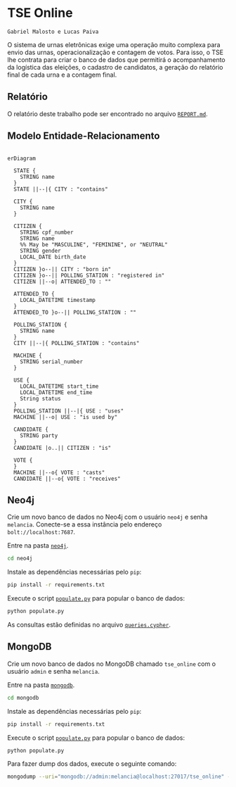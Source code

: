 # TSE Online

`Gabriel Malosto e Lucas Paiva`

O sistema de urnas eletrônicas exige uma operação muito complexa para envio das urnas, operacionalização e contagem de votos. Para isso, o TSE lhe contrata para criar o banco de dados que permitirá o acompanhamento da logística das eleições, o cadastro de candidatos, a geração do relatório final de cada urna e a contagem final.

## Relatório

O relatório deste trabalho pode ser encontrado no arquivo [`REPORT.md`](/REPORT.md).

## Modelo Entidade-Relacionamento

```mermaid

erDiagram

  STATE {
    STRING name
  }
  STATE ||--|{ CITY : "contains"

  CITY {
    STRING name
  }

  CITIZEN {
    STRING cpf_number
    STRING name
    %% May be "MASCULINE", "FEMININE", or "NEUTRAL"
    STRING gender
    LOCAL_DATE birth_date
  }
  CITIZEN }o--|| CITY : "born in"
  CITIZEN }o--|| POLLING_STATION : "registered in"
  CITIZEN ||--o| ATTENDED_TO : ""

  ATTENDED_TO {
    LOCAL_DATETIME timestamp
  }
  ATTENDED_TO }o--|| POLLING_STATION : ""

  POLLING_STATION {
    STRING name
  }
  CITY ||--|{ POLLING_STATION : "contains"

  MACHINE {
    STRING serial_number
  }

  USE {
    LOCAL_DATETIME start_time
    LOCAL_DATETIME end_time
    String status
  }
  POLLING_STATION ||--|{ USE : "uses"
  MACHINE ||--o| USE : "is used by"

  CANDIDATE {
    STRING party
  }
  CANDIDATE |o..|| CITIZEN : "is"

  VOTE {
  }
  MACHINE ||--o{ VOTE : "casts"
  CANDIDATE ||--o{ VOTE : "receives"

```

## Neo4j

Crie um novo banco de dados no Neo4j com o usuário `neo4j` e senha `melancia`.
Conecte-se a essa instância pelo endereço `bolt://localhost:7687`.

Entre na pasta [`neo4j`](neo4j/).

```bash
cd neo4j
```

Instale as dependências necessárias pelo `pip`:

```bash
pip install -r requirements.txt
```

Execute o script [`populate.py`](neo4j/populate.py) para popular o banco de dados:

```bash
python populate.py
```

As consultas estão definidas no arquivo [`queries.cypher`](neo4j/queries.cypher).

## MongoDB

Crie um novo banco de dados no MongoDB chamado `tse_online` com o usuário `admin` e senha `melancia`.

Entre na pasta [`mongodb`](mongodb/).

```bash
cd mongodb
```

Instale as dependências necessárias pelo `pip`:

```bash
pip install -r requirements.txt
```

Execute o script [`populate.py`](mongodb/populate.py) para popular o banco de dados:

```bash
python populate.py
```

Para fazer dump dos dados, execute o seguinte comando:

```bash
mongodump --uri="mongodb://admin:melancia@localhost:27017/tse_online" --authenticationDatabase admin
```
